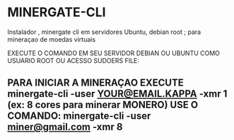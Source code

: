 # MINERGATE-CLI
Instalador , minergate cli em servidores Ubuntu, debian root ; para mineraçao de moedas virtuais 

EXECUTE O COMANDO EM SEU SERVIDOR DEBIAN OU UBUNTU COMO USUARIO ROOT OU ACESSO SUDOERS FILE:

PARA INICIAR A MINERAÇAO EXECUTE 
minergate-cli -user <YOUR@EMAIL.KAPPA> -xmr 1
(ex: 8 cores para minerar MONERO) USE O COMANDO:
minergate-cli -user miner@gmail.com -xmr 8
-----------------------------------------------
